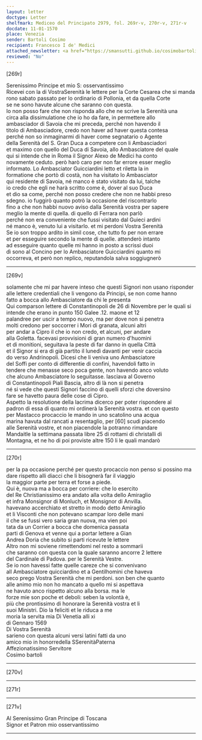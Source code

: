 ```yaml
---
layout: letter
doctype: Letter
shelfmark: Mediceo del Principato 2979, fol. 269r-v, 270r-v, 271r-v
docdate: 11-01-1570
place: Venezia
sender: Bartoli Cosimo
recipient: Francesco I de' Medici
attached_newsletter: <a href="https://smansutti.github.io/cosimobartoli/texts/3080_171/">3080_171</a>
reviewed: "No"
---
```


[269r]  
  
  
Serenissimo Principe et mio S: osservantissimo  
Ricevei con la di VostraSerenità le lettere per la Corte Cesarea che si manda  
rono sabato passato per lo ordinario di Pollonia, et da quella Corte  
se ne sono havute alcune che saranno con questa.  
Io non posso fare che non risponda allo che ne scrive la Serenità una  
circa alla dissimulatione che io ho da fare, in permettere allo  
ambasciador di Savoia che mi preceda, perché non havendo il  
titolo di Ambasciadore, credo non haver ad haver questa contesa  
perché non so inmaginarmi di haver come segnatario o Agente  
della Serenità del S. Gran Duca a competere con li Ambasciadori  
et maximo con quello del Duca di Savoia, allo Ambasciatore del quale  
qui si intende che in Roma il Signor Alexo de Medici ha conto  
novamente ceduto. però harò caro per non far errore esser meglio  
informato. Lo Ambasciator Guicciardini letto et riletta la in  
formatione che portò di costà, non ha visitato lo Ambasciator  
qui residente di Savoia, né manco è stato visitato da lui, talche  
io credo che egli ne harà scritto come è, dover al suo Duca  
et dio sa come, perché non posso credere che non ne habbi preso  
sdegno. io fuggirò quanto potrò la occasione del riscontrarlo  
fino a che non habbi nuovo aviso dalla Serenità vostra per sapere  
meglio la mente di quella. di quello di Ferrara non parlò  
perché non era conveniente che fussi visitato dal Guieci ardini  
né manco è, venuto lui a visitarlo. et mi perdoni Vostra Serenità  
Se io son troppo ardito in simil cose, che tutto fo per non errare  
et per esseguire secondo la mente di quelle. attenderò intanto  
ad esseguire quanto quelle mi hanno in posto a scrissi duoi  
dì sono al Concino per lo Ambasciatore Guicciardini quanto mi  
occorreva, et però non replico, reputandola salva soggiugnerò  
  
---  

[269v]  
  
  
solamente che mi par havere inteso che questi Signori non usano risponder  
alle lettere credentiali che li vengono da Principi, se non come hanno  
fatto a bocca allo Ambasciatore da chi le presenta  
Qui comparson lettere di Constantinopoli de 26 di Novembre per le quali si  
intende che erano in punto 150 Galee .12. maone et 12  
palandree per uscir a tempo nuovo, ma per dove non si penetra  
molti credono per soccorrer i Mori di granata, alcuni altri  
per andar a Cipro il che io non credo, et alcuni, per andare  
alla Goletta. facevasi provvisioni di gran numero d'huomini  
et di monitioni, seguitava la peste di far danno in quella Città  
et il Signor si era di già partito il lunedì davanti per venir caccia  
do verso Andrinopoli. Dicesi che li veniva uno Ambasciatore  
del Soffi per conto di differentie di confini, havendoli fatto in  
tendere che menasse seco poca gente, non havendo anco voluto  
che alcuno Ambasciatore lo seguitasse. lasciava al Governo  
di Constantinopoli Piali Bascia, altro di là non si penetra  
né si vede che questi Signori faccino di quelli sforzi che doversino  
fare se havetto paura delle cose di Cipro.  
Aspetto la resolutione della lacrima dicerco per poter rispondere al  
padron di essa di quanto mi ordinerà la Serenità vostra. et con questo  
per Mastacco procaccio le mando in uno scatolino una acqua  
marina havuta dal rancati a resentaglio, per [60] scudi piacendo  
alle Serenità vostre, et non piacendole la potranno rimandare  
Mandaitle la settimana passata libre 25 di rottami di christalli di  
Montagna, et ne ho di poi proviste altre 150 li le quali mandarò  
  
---  

[270r]  
  
  
per la pa occasione perché per questo procaccio non penso si possino ma  
dare rispetto alli diacci che li bisognerà far il viaggio  
la maggior parte per terra et forse a piede.  
Qui è, nuova ma a bocca per corriere: che lo esercito  
del Re Christianissimo era andato alla volta dello Amiraglio  
et infra Monsignor di Monluch, et Monsignor di Anvilla.  
havevano accerchiato et stretto in modo detto Amiraglio  
et li Visconti che non potevano scampar loro delle mani  
il che se fussi vero saria gran nuova, ma vien poi  
tata da un Corrier a bocca che domenica passata  
parti di Genova et venne qui a portar lettere a Gian  
Andrea Doria che subito si parti ricevute le lettere  
Altro non mi soviene rimettendomi nel resto a sommarii  
che saranno con questa con la quale saranno ancorre 2 lettere  
del Cardinale di Padova. per le Serenità Vestre.  
Se io non havessi fatte quelle careze che si convenivano  
all Ambasciatore quicciardino et a Gentilhomini che haveva  
seco prego Vostra Serenità che mi perdoni. son ben che quanto  
alle animo mio non ho mancato a quello mi si aspettava  
ne havuto anco rispetto alcuno alla borsa. ma le  
forze mie son poche et deboli: seben la volontà è,  
più che prontissimo di honorare la Serenità vostra et li  
suoi Ministri. Dio la feliciti et le riduca a me  
moria la servita mia Di Venetia alli xi  
di Gennaro 1569  
Di Vostra Serenità  
sarieno con questa alcuni versi latini fatti da uno  
amico mio in honorredella SSerenitàPaterna  
Affezionatissimo Servitore  
Cosimo bartoli  
  
---  

[270v]  
  
  
  
---  

[271r]  
  
  
  
---  

[271v]  
  
  
Al Serenissimo Gran Principe di Toscana  
Signor et Patron mio osservantissimo  
  
---  

